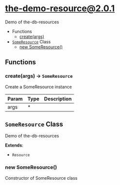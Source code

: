 # the-demo-resource@2.0.1

Demo of the-db-resources

+ Functions
  + [create(args)](#the-demo-resource-function-create)
+ [`SomeResource`](#the-demo-resource-classes) Class
  + [new SomeResource()](#the-demo-resource-classes-some-resource-constructor)

## Functions

<a class='md-heading-link' name="the-demo-resource-function-create" ></a>

### create(args) -> `SomeResource`

Create a SomeResource instance

| Param | Type | Description |
| ----- | --- | -------- |
| args | * |  |



<a class='md-heading-link' name="the-demo-resource-classes"></a>

## `SomeResource` Class

Demo of the-db-resources

**Extends**: 

+ `Resource`



<a class='md-heading-link' name="the-demo-resource-classes-some-resource-constructor" ></a>

### new SomeResource()

Constructor of SomeResource class





